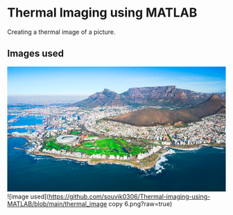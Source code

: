 # Thermal Imaging using MATLAB
Creating a thermal image of a picture.
## Images used 
![image used](https://github.com/souvik0306/Thermal-imaging-using-MATLAB/blob/main/thermal_image.png?raw=true)
![image used](https://github.com/souvik0306/Thermal-imaging-using-MATLAB/blob/main/thermal_image copy 6.png?raw=true)
